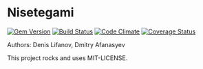# Nisetegami

[![Gem Version](https://badge.fury.io/rb/nisetegami.png)](http://badge.fury.io/rb/nisetegami) 
[![Build Status](https://travis-ci.org/prophotos/nisetegami.png?branch=master)](https://travis-ci.org/prophotos/nisetegami) 
[![Code Climate](https://codeclimate.com/repos/51fd21db89af7e4739085c63/badges/20e1340877602b5f8f9f/gpa.png)](https://codeclimate.com/repos/51fd21db89af7e4739085c63/feed)
[![Coverage Status](https://coveralls.io/repos/prophotos/nisetegami/badge.png?branch=master)](https://coveralls.io/r/prophotos/nisetegami?branch=master)

Authors: Denis Lifanov, Dmitry Afanasyev

This project rocks and uses MIT-LICENSE.
